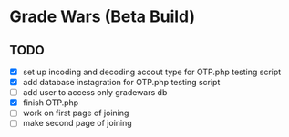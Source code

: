 # Grade Wars (Beta Build)

## TODO
- [x] set up incoding and decoding accout type for OTP.php testing script
- [x] add database instagration for OTP.php testing script
- [ ] add user to access only gradewars db
- [x] finish OTP.php
- [ ] work on first page of joining
- [ ] make second page of joining
